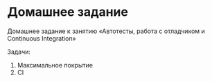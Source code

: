 # Домашнее задание

Домашнее задание к занятию «Автотесты, работа с отладчиком и Сontinuous Integration»

Задачи:
1. Максимальное покрытие
1. CI